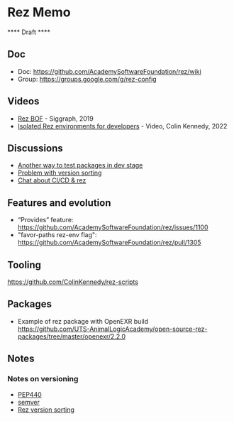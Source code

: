 # Rez Memo

**** Draft ****
## Doc

- Doc: https://github.com/AcademySoftwareFoundation/rez/wiki 
- Group: https://groups.google.com/g/rez-config 

## Videos

- [Rez BOF](https://www.youtube.com/watch?v=y5VSPeeqJbM) - Siggraph, 2019
- [Isolated Rez environments for developers](https://www.youtube.com/watch?v=rPe6JpzE_Nc) - Video, Colin Kennedy, 2022

## Discussions
- [Another way to test packages in dev stage](https://github.com/AcademySoftwareFoundation/rez/issues/1263)
- [Problem with version sorting](https://github.com/AcademySoftwareFoundation/rez/issues/653)
- [Chat about CI/CD & rez](https://groups.google.com/g/rez-config/c/1up7umZXpI4/m/CcmxeC-VBgAJ)


## Features and evolution

- “Provides” feature: https://github.com/AcademySoftwareFoundation/rez/issues/1100
- "favor-paths rez-env flag": https://github.com/AcademySoftwareFoundation/rez/pull/1305

## Tooling

https://github.com/ColinKennedy/rez-scripts

## Packages

- Example of rez package with OpenEXR build  
  https://github.com/UTS-AnimalLogicAcademy/open-source-rez-packages/tree/master/openexr/2.2.0

## Notes

### Notes on versioning

- [PEP440](https://www.python.org/dev/peps/pep-0440)
- [semver](https://semver.org)
- [Rez version sorting](https://github.com/AcademySoftwareFoundation/rez/wiki/Basic-Concepts#versions)

